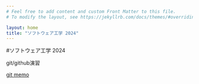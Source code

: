 ```yaml
---
# Feel free to add content and custom Front Matter to this file.
# To modify the layout, see https://jekyllrb.com/docs/themes/#overriding-theme-defaults

layout: home
title: "ソフトウェア工学 2024"
---
```


#ソフトウェア工学 2024

git/github演習

[git memo](/docs/git-memo)